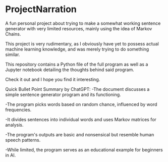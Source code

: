 # ProjectNarration

A fun personal project about trying to make a somewhat working sentence generator with very limited resources, mainly using the idea of Markov Chains.

This project is very rudimentary, as I obviously have yet to possess actual machine learning knowledge, and was merely trying to do something similar.

This repository contains a Python file of the full program as well as a Jupyter notebook detailing the thoughts behind said program.

Check it out and I hope you find it interesting.

Quick Bullet Point Summary by ChatGPT:
-The document discusses a simple sentence generator program and its functioning.

-The program picks words based on random chance, influenced by word frequencies.

-It divides sentences into individual words and uses Markov matrices for analysis.

-The program's outputs are basic and nonsensical but resemble human speech patterns.

-While limited, the program serves as an educational example for beginners in AI.
